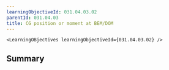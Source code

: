 ```yaml
---
learningObjectiveId: 031.04.03.02
parentId: 031.04.03
title: CG position or moment at BEM/DOM
---
```


```tsx eval
<LearningOBjectives learningObjectiveId={031.04.03.02} />
```

## Summary
